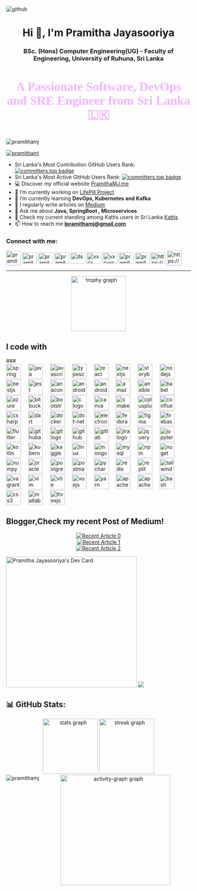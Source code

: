 ![github](https://github.com/PramithaMJ/PramithaMJ/assets/123730262/593d3c0e-9918-439b-b1c9-ddcd66648d7d)

<h1 align="center">Hi 👋, I'm Pramitha Jayasooriya</h1>
<h3 align="center">BSc. (Hons) Computer Engineering(UG) - Faculty of Engineering, University of Ruhuna, Sri Lanka</h3>
<h4 align="center" style="font-family: Georgia, serif; font-size: 34px; letter-spacing: -0.2px; word-spacing: 0.4px; color: #F3B5FF; font-weight: 700; text-decoration: none solid rgb(68, 68, 68); font-style: normal; font-variant: normal; text-transform: none;">A Passionate Software, DevOps and SRE Engineer from Sri Lanka 🇱🇰</h4>

<p align="left"> <img src="https://komarev.com/ghpvc/?username=pramithamj&label=Profile%20views&color=0e75b6&style=flat" alt="pramithamj" /> </p>
<p align="left"> <a href="https://twitter.com/pramithamj" target="blank"><img src="https://img.shields.io/twitter/follow/pramithamj?logo=twitter&style=for-the-badge" alt="pramithamj" /></a> </p>

- Sri Lanka's Most Contribution GitHub Users Rank: [![committers.top badge](https://user-badge.committers.top/sri_lanka_public/PramithaMJ.svg)](https://user-badge.committers.top/sri_lanka_public/PramithaMJ)
- Sri Lanka's Most Active GitHub Users Rank: [![committers.top badge](https://user-badge.committers.top/sri_lanka/PramithaMJ.svg)](https://user-badge.committers.top/sri_lanka/PramithaMJ)
- 💻 Discover my official website [PramithaMJ.me](https://pramithamj.me/)
- 🔭 I’m currently working on [LifePill Project](https://github.com/Life-Pill)
- 🌱 I’m currently learning **DevOps, Kubernetes and Kafka**
- 📝 I regularly write articles on [Medium](https://medium.com/@lpramithamj)
- 💬 Ask me about **Java, SpringBoot , Microservices**
- 🥇 Check my current standing among Kattis users in Sri Lanka [Kattis](https://open.kattis.com/countries/LKA)
- 📫 How to reach me **lpramithamj@gmail.com**

<h3 align="left">Connect with me:</h3>

<p align="left">

<a href="https://twitter.com/pramithamj" target="blank"><img align="center" src="https://github.com/PramithaMJ/PramithaMJ/assets/123730262/c7cefddb-2f43-482b-adf3-948405a29e66" alt="pramithamj" height="40" width="40" /></a>
<a href="https://www.linkedin.com/in/pramitha-jayasooriya-8b710b1b0/" target="blank"><img align="center" src="https://raw.githubusercontent.com/rahuldkjain/github-profile-readme-generator/master/src/images/icons/Social/linked-in-alt.svg" alt="pramitha jayasooriya" height="30" width="40" /></a>
<a href="https://www.facebook.com/Pramitha.ayasooriya" target="blank"><img align="center" src="https://raw.githubusercontent.com/rahuldkjain/github-profile-readme-generator/master/src/images/icons/Social/facebook.svg" alt="pramitha mihiranga jaysooriya" height="30" width="40" /></a>
<a href="https://instagram.com/pramitha_mihiranga_jayasooriya" target="blank"><img align="center" src="https://raw.githubusercontent.com/rahuldkjain/github-profile-readme-generator/master/src/images/icons/Social/instagram.svg" alt="pramitha_mihiranga_jayasooriya" height="30" width="40" /></a>
<a href="https://www.hackerrank.com/profile/Pramitha3990" target="blank"><img align="center" src="https://raw.githubusercontent.com/rahuldkjain/github-profile-readme-generator/master/src/images/icons/Social/hackerrank.svg" alt="ds" height="30" width="40" /></a>
<a href="https://stackoverflow.com/users/21953303/pramitha-jayasooriya" target="blank"><img align="center" src="https://raw.githubusercontent.com/rahuldkjain/github-profile-readme-generator/master/src/images/icons/Social/stack-overflow.svg" alt="vxcx" height="30" width="40" /></a>
<a href="https://www.kaggle.com/pramithajayasooriya" target="blank"><img align="center" src="https://raw.githubusercontent.com/rahuldkjain/github-profile-readme-generator/master/src/images/icons/Social/kaggle.svg" alt="vxcvxc" height="30" width="40" /></a>
<a href="https://leetcode.com/PramithaMJ/" target="blank"><img align="center" src="https://raw.githubusercontent.com/rahuldkjain/github-profile-readme-generator/master/src/images/icons/Social/leet-code.svg" alt="pramithamj" height="30" width="40" /></a>
<a href="https://open.kattis.com/users/pramitha-jayasooriya" target="blank"><img align="center" src="https://github.com/PramithaMJ/PramithaMJ/assets/123730262/b62d6b34-2880-4a46-904f-5b21611f2d36" alt="pramithamj" height="30" width="40" /></a>
<a href="https://www.youtube.com/channel/UC5z_yT-vIaoo4tjf1Tw_WJw" target="blank"><img align="center" src="https://raw.githubusercontent.com/rahuldkjain/github-profile-readme-generator/master/src/images/icons/Social/youtube.svg" alt="https://www.youtube.com/channel/uc5z_yt-viaoo4tjf1tw_wjw" height="30" width="40" /></a>
<a href="https://medium.com/@lpramithamj" target="blank"><img align="center" src="https://github.com/PramithaMJ/PramithaMJ/assets/123730262/219228d4-c2db-4132-a9bb-472c4946e82e" alt="https://medium.com/@lpramithamj" height="40" width="40" /></a>
</p>

---
<div align="center">
   <img src="https://github-profile-trophy.vercel.app?username=PramithaMJ&theme=dracula&column=-1&row=1&margin-w=8&margin-h=8&no-bg=true&no-frame=true&order=4" height="150" alt="trophy graph"  />
</div>

###
<h2 align="left">I code with</h2>
###

<div align="left">
  <img src="https://cdn.jsdelivr.net/gh/devicons/devicon/icons/spring/spring-original.svg" height="40" alt="spring logo"  />
  <img width="12" />
  <img src="https://skillicons.dev/icons?i=java" height="40" alt="java logo"  />
  <img width="12" />
  <img src="https://skillicons.dev/icons?i=js" height="40" alt="javascript logo"  />
  <img width="12" />
  <img src="https://cdn.simpleicons.org/typescript/3178C6" height="40" alt="typescript logo"  />
  <img width="12" />
  <img src="https://skillicons.dev/icons?i=react" height="40" alt="react logo"  />
  <img width="12" />
  <img src="https://cdn.simpleicons.org/nextdotjs/000000" height="40" alt="nextjs logo"  />
  <img width="12" />
  <img src="https://cdn.jsdelivr.net/gh/devicons/devicon/icons/storybook/storybook-original.svg" height="40" alt="storybook logo"  />
  <img width="12" />
  <img src="https://skillicons.dev/icons?i=nodejs" height="40" alt="nodejs logo"  />
  <img width="12" />
  <img src="https://cdn.simpleicons.org/nestjs/E0234E" height="40" alt="nestjs logo"  />
  <img width="12" />
  <img src="https://cdn.jsdelivr.net/gh/devicons/devicon/icons/jest/jest-plain.svg" height="40" alt="jest logo"  />
  <img width="12" />
  <img src="https://cdn.simpleicons.org/anaconda/44A833" height="40" alt="anaconda logo"  />
  <img width="12" />
  <img src="https://cdn.simpleicons.org/android/3DDC84" height="40" alt="android logo"  />
  <img width="12" />
  <img src="https://cdn.simpleicons.org/androidstudio/3DDC84" height="40" alt="androidstudio logo"  />
  <img width="12" />
  <img src="https://skillicons.dev/icons?i=aws" height="40" alt="amazonwebservices logo"  />
  <img width="12" />
  <img src="https://cdn.simpleicons.org/ansible/EE0000" height="40" alt="ansible logo"  />
  <img width="12" />
  <img src="https://skillicons.dev/icons?i=babel" height="40" alt="babel logo"  />
  <img width="12" />
  <img src="https://skillicons.dev/icons?i=azure" height="40" alt="azure logo"  />
  <img width="12" />
  <img src="https://cdn.simpleicons.org/bitbucket/0052CC" height="40" alt="bitbucket logo"  />
  <img width="12" />
  <img src="https://cdn.simpleicons.org/bootstrap/7952B3" height="40" alt="bootstrap logo"  />
  <img width="12" />
  <img src="https://cdn.jsdelivr.net/gh/devicons/devicon/icons/c/c-original.svg" height="40" alt="c logo"  />
  <img width="12" />
  <img src="https://cdn.simpleicons.org/canva/00C4CC" height="40" alt="canva logo"  />
  <img width="12" />
  <img src="https://cdn.simpleicons.org/cmake/064F8C" height="40" alt="cmake logo"  />
  <img width="12" />
  <img src="https://cdn.simpleicons.org/c++/00599C" height="40" alt="cplusplus logo"  />
  <img width="12" />
  <img src="https://cdn.simpleicons.org/confluence/172B4D" height="40" alt="confluence logo"  />
  <img width="12" />
  <img src="https://skillicons.dev/icons?i=cs" height="40" alt="csharp logo"  />
  <img width="12" />
  <img src="https://skillicons.dev/icons?i=dart" height="40" alt="dart logo"  />
  <img width="12" />
  <img src="https://skillicons.dev/icons?i=docker" height="40" alt="docker logo"  />
  <img width="12" />
  <img src="https://cdn.simpleicons.org/dotnet/512BD4" height="40" alt="dot-net logo"  />
  <img width="12" />
  <img src="https://skillicons.dev/icons?i=electron" height="40" alt="electron logo"  />
  <img width="12" />
  <img src="https://cdn.simpleicons.org/fedora/51A2DA" height="40" alt="fedora logo"  />
  <img width="12" />
  <img src="https://cdn.simpleicons.org/figma/F24E1E" height="40" alt="figma logo"  />
  <img width="12" />
  <img src="https://skillicons.dev/icons?i=firebase" height="40" alt="firebase logo"  />
  <img width="12" />
  <img src="https://cdn.simpleicons.org/flutter/02569B" height="40" alt="flutter logo"  />
  <img width="12" />
  <img src="https://skillicons.dev/icons?i=githubactions" height="40" alt="githubactions logo"  />
  <img width="12" />
  <img src="https://skillicons.dev/icons?i=git" height="40" alt="git logo"  />
  <img width="12" />
  <img src="https://skillicons.dev/icons?i=github" height="40" alt="github logo"  />
  <img width="12" />
  <img src="https://skillicons.dev/icons?i=gitlab" height="40" alt="gitlab logo"  />
  <img width="12" />
  <img src="https://cdn.simpleicons.org/jira/0052CC" height="40" alt="jira logo"  />
  <img width="12" />
  <img src="https://cdn.simpleicons.org/jquery/0769AD" height="40" alt="jquery logo"  />
  <img width="12" />
  <img src="https://cdn.simpleicons.org/jupyter/F37626" height="40" alt="jupyter logo"  />
  <img width="12" />
  <img src="https://cdn.jsdelivr.net/gh/devicons/devicon/icons/kotlin/kotlin-original.svg" height="40" alt="kotlin logo"  />
  <img width="12" />
  <img src="https://skillicons.dev/icons?i=kubernetes" height="40" alt="kubernetes logo"  />
  <img width="12" />
  <img src="https://cdn.simpleicons.org/kaggle/20BEFF" height="40" alt="kaggle logo"  />
  <img width="12" />
  <img src="https://cdn.jsdelivr.net/gh/devicons/devicon/icons/linux/linux-original.svg" height="40" alt="linux logo"  />
  <img width="12" />
  <img src="https://skillicons.dev/icons?i=mongodb" height="40" alt="mongodb logo"  />
  <img width="12" />
  <img src="https://cdn.jsdelivr.net/gh/devicons/devicon/icons/mysql/mysql-original.svg" height="40" alt="mysql logo"  />
  <img width="12" />
  <img src="https://cdn.simpleicons.org/npm/CB3837" height="40" alt="npm logo"  />
  <img width="12" />
  <img src="https://cdn.simpleicons.org/nuget/004880" height="40" alt="nuget logo"  />
  <img width="12" />
  <img src="https://cdn.simpleicons.org/numpy/013243" height="40" alt="numpy logo"  />
  <img width="12" />
  <img src="https://cdn.simpleicons.org/oracle/F80000" height="40" alt="oracle logo"  />
  <img width="12" />
  <img src="https://cdn.jsdelivr.net/gh/devicons/devicon/icons/postgresql/postgresql-original.svg" height="40" alt="postgresql logo"  />
  <img width="12" />
  <img src="https://cdn.simpleicons.org/postman/FF6C37" height="40" alt="postman logo"  />
  <img width="12" />
  <img src="https://cdn.simpleicons.org/pycharm/000000" height="40" alt="pycharm logo"  />
  <img width="12" />
  <img src="https://cdn.jsdelivr.net/gh/devicons/devicon/icons/redis/redis-original.svg" height="40" alt="redis logo"  />
  <img width="12" />
  <img src="https://cdn.simpleicons.org/replit/F26207" height="40" alt="replit logo"  />
  <img width="12" />
  <img src="https://skillicons.dev/icons?i=tailwind" height="40" alt="tailwindcss logo"  />
  <img width="12" />
  <img src="https://cdn.simpleicons.org/vagrant/1868F2" height="40" alt="vagrant logo"  />
  <img width="12" />
  <img src="https://cdn.simpleicons.org/vim/019733" height="40" alt="vim logo"  />
  <img width="12" />
  <img src="https://cdn.simpleicons.org/vite/646CFF" height="40" alt="vite logo"  />
  <img width="12" />
  <img src="https://cdn.simpleicons.org/vuedotjs/4FC08D" height="40" alt="vuejs logo"  />
  <img width="12" />
  <img src="https://cdn.simpleicons.org/yarn/2C8EBB" height="40" alt="yarn logo"  />
  <img width="12" />
  <img src="https://skillicons.dev/icons?i=kafka" height="40" alt="apachekafka logo"  />
  <img width="12" />
  <img src="https://skillicons.dev/icons?i=maven" height="40" alt="apachemaven logo"  />
  <img width="12" />
  <img src="https://skillicons.dev/icons?i=bash" height="40" alt="bash logo"  />
  <img width="12" />
  <img src="https://skillicons.dev/icons?i=css" height="40" alt="css3 logo"  />
  <img width="12" />
  <img src="https://skillicons.dev/icons?i=matlab" height="40" alt="matlab logo"  />
  <img width="12" />
  <img src="https://skillicons.dev/icons?i=threejs" height="40" alt="threejs logo"  />
</div>

<h2 align="left">Blogger,Check my recent Post of Medium!</h2>
<div align="center">
<a target="_blank" href="https://github-readme-medium-recent-article.vercel.app/medium/@lpramithamj/0"><img src="https://github-readme-medium-recent-article.vercel.app/medium/@lpramithamj/0" alt="Recent Article 0"> 
</div>
<div align="center">
<a target="_blank" href="https://github-readme-medium-recent-article.vercel.app/medium/@lpramithamj/1"><img src="https://github-readme-medium-recent-article.vercel.app/medium/@lpramithamj/1" alt="Recent Article 1"> 
</div>
<div align="center">
<a target="_blank" href="https://github-readme-medium-recent-article.vercel.app/medium/@lpramithamj/2"><img src="https://github-readme-medium-recent-article.vercel.app/medium/@lpramithamj/2" alt="Recent Article 2"> 
</div>

<a href="https://app.daily.dev/pramithamj"><img src="https://api.daily.dev/devcards/v2/ffSlToAPEyxl5A7mATELl.png?type=default&r=gm5" width="356" alt="Pramitha Jayasooriya's Dev Card"/></a>
  ![](http://github-profile-summary-cards.vercel.app/api/cards/most-commit-language?username=PramithaMJ&theme=ocean_dark)
<h2 align="left">📊 GitHub Stats:</h2>

<div align="center">

  <img src="https://github-readme-stats.vercel.app/api?username=PramithaMJ&theme=dark&hide_border=false&include_all_commits=false&count_private=false" height="150" alt="stats graph"  />
  <img src="https://streak-stats.demolab.com?user=PramithaMJ&locale=en&mode=daily&theme=dracula&hide_border=false&border_radius=5&order=3" height="150" alt="streak graph"  />
  <img src="https://github-readme-activity-graph.vercel.app/graph?username=PramithaMJ&radius=16&theme=react&area=true&order=5" height="300" alt="activity-graph graph"  />
  <img align="left" src="https://github-readme-stats.vercel.app/api/top-langs/?username=pramithamj&theme=tokyonight&hide_border=true&hide=jupyter%20notebook,cmake,css,html" alt="pramithamj" />
  
</div>
